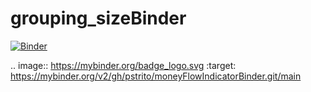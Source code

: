 # grouping_sizeBinder

[![Binder](https://mybinder.org/badge_logo.svg)](https://mybinder.org/v2/gh/pstrito/moneyFlowIndicatorBinder.git/main?urlpath=%2Fapps%2FcmfBuySellIndicatorBinder.ipynb)

.. image:: https://mybinder.org/badge_logo.svg :target: https://mybinder.org/v2/gh/pstrito/moneyFlowIndicatorBinder.git/main
